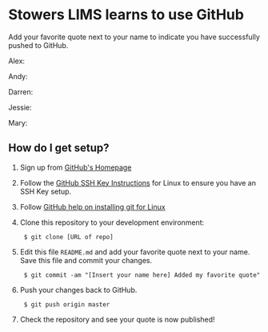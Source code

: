 # Stowers LIMS learns to use GitHub

Add your favorite quote next to your name to indicate you have
successfully pushed to GitHub.

Alex:

Andy:

Darren:

Jessie:

Mary:

## How do I get setup?

1. Sign up from [GitHub's Homepage](https://github.com)
2. Follow the [GitHub SSH Key Instructions](https://help.github.com/articles/generating-ssh-keys#platform-linux)
  for Linux to ensure you have an SSH Key setup.
3. Follow [GitHub help on installing git for Linux](https://help.github.com/articles/set-up-git#platform-linux)
4. Clone this repository to your development environment:

        $ git clone [URL of repo]
5. Edit this file `README.md` and add your favorite quote next to your
   name. Save this file and commit your changes.

        $ git commit -am "[Insert your name here] Added my favorite quote"
6. Push your changes back to GitHub.

        $ git push origin master
7. Check the repository and see your quote is now published!
